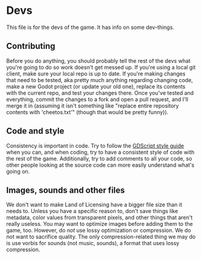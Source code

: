 # Devs
This file is for the devs of the game. It has info on some dev-things.
## Contributing
Before you do anything, you should probably tell the rest of the devs what you're going to do so work doesn't get messed up. If you're using a local git client, make sure your local repo is up to date. If you're making changes that need to be tested, aka pretty much anything regarding changing code, make a new Godot project (or update your old one), replace its contents with the current repo, and test your changes there. Once you've tested and everything, commit the changes to a fork and open a pull request, and I'll merge it in (assuming it isn't something like "replace entire repository contents with 'cheetos.txt'" (though that would be pretty funny)).
## Code and style
Consistency is important in code. Try to follow the [GDScript style guide](https://docs.godotengine.org/en/stable/getting_started/scripting/gdscript/gdscript_styleguide.html) when you can, and when coding, try to have a consistent style of code with the rest of the game. Additionally, try to add comments to all your code, so other people looking at the source code can more easily understand what's going on.
## Images, sounds and other files
We don't want to make Land of Licensing have a bigger file size than it needs to. Unless you have a specific reason to, don't save things like metadata, color values from transparent pixels, and other things that aren't really useless. You may want to optimize images before adding them to the game, too. However, do *not* use lossy optimization or compression. We do not want to sacrifice quality. The only compression-related thing we may do is use vorbis for sounds (not music, sounds), a format that uses lossy compression.